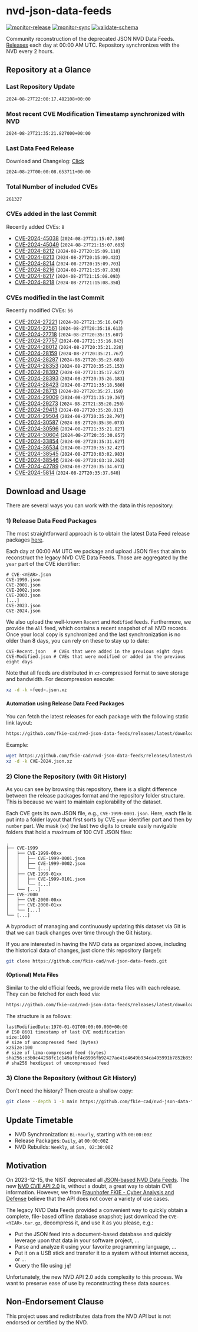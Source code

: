 # nvd-json-data-feeds

[![monitor-release](https://github.com/fkie-cad/nvd-json-data-feeds/actions/workflows/monitor_release.yml/badge.svg)](https://github.com/fkie-cad/nvd-json-data-feeds/actions/workflows/monitor_release.yml)
[![monitor-sync](https://github.com/fkie-cad/nvd-json-data-feeds/actions/workflows/monitor_sync.yml/badge.svg)](https://github.com/fkie-cad/nvd-json-data-feeds/actions/workflows/monitor_sync.yml)
[![validate-schema](https://github.com/fkie-cad/nvd-json-data-feeds/actions/workflows/validate_schema.yml/badge.svg)](https://github.com/fkie-cad/nvd-json-data-feeds/actions/workflows/validate_schema.yml)

Community reconstruction of the deprecated JSON NVD Data Feeds.
[Releases](https://github.com/fkie-cad/nvd-json-data-feeds/releases/latest) each day at 00:00 AM UTC.
Repository synchronizes with the NVD every 2 hours.

## Repository at a Glance

### Last Repository Update

```plain
2024-08-27T22:00:17.482108+00:00
```

### Most recent CVE Modification Timestamp synchronized with NVD

```plain
2024-08-27T21:35:21.827000+00:00
```

### Last Data Feed Release

Download and Changelog: [Click](https://github.com/fkie-cad/nvd-json-data-feeds/releases/latest)

```plain
2024-08-27T00:00:08.653711+00:00
```

### Total Number of included CVEs

```plain
261327
```

### CVEs added in the last Commit

Recently added CVEs: `8`

- [CVE-2024-45038](CVE-2024/CVE-2024-450xx/CVE-2024-45038.json) (`2024-08-27T21:15:07.380`)
- [CVE-2024-45049](CVE-2024/CVE-2024-450xx/CVE-2024-45049.json) (`2024-08-27T21:15:07.603`)
- [CVE-2024-8212](CVE-2024/CVE-2024-82xx/CVE-2024-8212.json) (`2024-08-27T20:15:09.110`)
- [CVE-2024-8213](CVE-2024/CVE-2024-82xx/CVE-2024-8213.json) (`2024-08-27T20:15:09.423`)
- [CVE-2024-8214](CVE-2024/CVE-2024-82xx/CVE-2024-8214.json) (`2024-08-27T20:15:09.703`)
- [CVE-2024-8216](CVE-2024/CVE-2024-82xx/CVE-2024-8216.json) (`2024-08-27T21:15:07.830`)
- [CVE-2024-8217](CVE-2024/CVE-2024-82xx/CVE-2024-8217.json) (`2024-08-27T21:15:08.093`)
- [CVE-2024-8218](CVE-2024/CVE-2024-82xx/CVE-2024-8218.json) (`2024-08-27T21:15:08.350`)


### CVEs modified in the last Commit

Recently modified CVEs: `56`

- [CVE-2024-27221](CVE-2024/CVE-2024-272xx/CVE-2024-27221.json) (`2024-08-27T21:35:16.047`)
- [CVE-2024-27561](CVE-2024/CVE-2024-275xx/CVE-2024-27561.json) (`2024-08-27T20:35:18.613`)
- [CVE-2024-27718](CVE-2024/CVE-2024-277xx/CVE-2024-27718.json) (`2024-08-27T20:35:19.607`)
- [CVE-2024-27757](CVE-2024/CVE-2024-277xx/CVE-2024-27757.json) (`2024-08-27T21:35:16.843`)
- [CVE-2024-28012](CVE-2024/CVE-2024-280xx/CVE-2024-28012.json) (`2024-08-27T20:35:21.220`)
- [CVE-2024-28159](CVE-2024/CVE-2024-281xx/CVE-2024-28159.json) (`2024-08-27T20:35:21.767`)
- [CVE-2024-28287](CVE-2024/CVE-2024-282xx/CVE-2024-28287.json) (`2024-08-27T20:35:23.683`)
- [CVE-2024-28353](CVE-2024/CVE-2024-283xx/CVE-2024-28353.json) (`2024-08-27T20:35:25.153`)
- [CVE-2024-28392](CVE-2024/CVE-2024-283xx/CVE-2024-28392.json) (`2024-08-27T21:35:17.627`)
- [CVE-2024-28393](CVE-2024/CVE-2024-283xx/CVE-2024-28393.json) (`2024-08-27T20:35:26.183`)
- [CVE-2024-28423](CVE-2024/CVE-2024-284xx/CVE-2024-28423.json) (`2024-08-27T21:35:18.580`)
- [CVE-2024-28713](CVE-2024/CVE-2024-287xx/CVE-2024-28713.json) (`2024-08-27T20:35:27.150`)
- [CVE-2024-29009](CVE-2024/CVE-2024-290xx/CVE-2024-29009.json) (`2024-08-27T21:35:19.367`)
- [CVE-2024-29273](CVE-2024/CVE-2024-292xx/CVE-2024-29273.json) (`2024-08-27T21:35:20.250`)
- [CVE-2024-29413](CVE-2024/CVE-2024-294xx/CVE-2024-29413.json) (`2024-08-27T20:35:28.013`)
- [CVE-2024-29504](CVE-2024/CVE-2024-295xx/CVE-2024-29504.json) (`2024-08-27T20:35:28.797`)
- [CVE-2024-30587](CVE-2024/CVE-2024-305xx/CVE-2024-30587.json) (`2024-08-27T20:35:30.073`)
- [CVE-2024-30596](CVE-2024/CVE-2024-305xx/CVE-2024-30596.json) (`2024-08-27T21:35:21.827`)
- [CVE-2024-30604](CVE-2024/CVE-2024-306xx/CVE-2024-30604.json) (`2024-08-27T20:35:30.857`)
- [CVE-2024-33854](CVE-2024/CVE-2024-338xx/CVE-2024-33854.json) (`2024-08-27T20:35:31.627`)
- [CVE-2024-36534](CVE-2024/CVE-2024-365xx/CVE-2024-36534.json) (`2024-08-27T20:35:32.427`)
- [CVE-2024-38545](CVE-2024/CVE-2024-385xx/CVE-2024-38545.json) (`2024-08-27T20:03:02.983`)
- [CVE-2024-38546](CVE-2024/CVE-2024-385xx/CVE-2024-38546.json) (`2024-08-27T20:03:18.263`)
- [CVE-2024-42789](CVE-2024/CVE-2024-427xx/CVE-2024-42789.json) (`2024-08-27T20:35:34.673`)
- [CVE-2024-5814](CVE-2024/CVE-2024-58xx/CVE-2024-5814.json) (`2024-08-27T20:35:37.640`)


## Download and Usage

There are several ways you can work with the data in this repository:

### 1) Release Data Feed Packages

The most straightforward approach is to obtain the latest Data Feed release packages [here](https://github.com/fkie-cad/nvd-json-data-feeds/releases/latest).

Each day at 00:00 AM UTC we package and upload JSON files that aim to reconstruct the legacy NVD CVE Data Feeds.
Those are aggregated by the `year` part of the CVE identifier:

```
# CVE-<YEAR>.json
CVE-1999.json
CVE-2001.json
CVE-2002.json
CVE-2003.json
[...]
CVE-2023.json
CVE-2024.json
```

We also upload the well-known `Recent` and `Modified` feeds.
Furthermore, we provide the `All` feed, which contains a recent snapshot of all NVD records.
Once your local copy is synchronized and the last synchronization is no older than 8 days, you can rely on these to stay up to date:

```plain
CVE-Recent.json   # CVEs that were added in the previous eight days
CVE-Modified.json # CVEs that were modified or added in the previous eight days
```

Note that all feeds are distributed in `xz`-compressed format to save storage and bandwidth.
For decompression execute:

```sh
xz -d -k <feed>.json.xz
```

#### Automation using Release Data Feed Packages

You can fetch the latest releases for each package with the following static link layout:

```sh
https://github.com/fkie-cad/nvd-json-data-feeds/releases/latest/download/CVE-<YEAR>.json.xz
```

Example:

```sh
wget https://github.com/fkie-cad/nvd-json-data-feeds/releases/latest/download/CVE-2024.json.xz
xz -d -k CVE-2024.json.xz
```

### 2) Clone the Repository (with Git History)

As you can see by browsing this repository, there is a slight difference between the release packages format and the repository folder structure.
This is because we want to maintain explorability of the dataset.

Each CVE gets its own JSON file, e.g., `CVE-1999-0001.json`.
Here, each file is put into a folder layout that first sorts by CVE `year` identifier part and then by `number` part.
We mask (`xx`) the last two digits to create easily navigable folders that hold a maximum of 100 CVE JSON files:

```plain
.
├── CVE-1999
│   ├── CVE-1999-00xx
│   │   ├── CVE-1999-0001.json
│   │   ├── CVE-1999-0002.json
│   │   └── [...]
│   ├── CVE-1999-01xx
│   │   ├── CVE-1999-0101.json
│   │   └── [...]
│   └── [...]
├── CVE-2000
│   ├── CVE-2000-00xx
│   ├── CVE-2000-01xx
│   └── [...]
└── [...]
```

A byproduct of managing and continuously updating this dataset via Git is that we can track changes over time through the Git history.

If you are interested in having the NVD data as organized above, including the historical data of changes, just clone this repository (large!):

```sh
git clone https://github.com/fkie-cad/nvd-json-data-feeds.git
```

#### (Optional) Meta Files

Similar to the old official feeds, we provide meta files with each release. They can be fetched for each feed via:

```sh
https://github.com/fkie-cad/nvd-json-data-feeds/releases/latest/download/CVE-<YEAR>.meta
```

The structure is as follows:

```plain
lastModifiedDate:1970-01-01T00:00:00.000+00:00                          # ISO 8601 timestamp of last CVE modification
size:1000                                                               # size of uncompressed feed (bytes)
xzSize:100                                                              # size of lzma-compressed feed (bytes)
sha256:e3b0c44298fc1c149afbf4c8996fb92427ae41e4649b934ca495991b7852b855 # sha256 hexdigest of uncompressed feed
```

### 3) Clone the Repository (without Git History)

Don't need the history? Then create a shallow copy:

```sh
git clone --depth 1 -b main https://github.com/fkie-cad/nvd-json-data-feeds.git
```


## Update Timetable

* NVD Synchronization: `Bi-Hourly`, starting with `00:00:00Z`
* Release Packages: `Daily`, at `00:00:00Z`
* NVD Rebuilds: `Weekly`, at `Sun, 02:30:00Z`


## Motivation

On 2023-12-15, the NIST deprecated all [JSON-based NVD Data Feeds](https://nvd.nist.gov/vuln/data-feeds#divRetirementBanner-1).
The new [NVD CVE API 2.0](https://nvd.nist.gov/developers/vulnerabilities) is, without a doubt, a great way to obtain CVE information.
However, we from [Fraunhofer FKIE - Cyber Analysis and Defense](https://www.fkie.fraunhofer.de/en/departments/cad.html) believe that the API does not cover a variety of use cases.

The legacy NVD Data Feeds provided a convenient way to quickly obtain a complete, file-based offline database snapshot; just download the `CVE-<YEAR>.tar.gz`, decompress it, and use it as you please, e.g.:

- Put the JSON feed into a document-based database and quickly leverage upon that data in your software project, ...
- Parse and analyze it using your favorite programming language, ...
- Put it on a USB stick and transfer it to a system without internet access, or ...
- Query the file using `jq`!

Unfortunately, the new NVD API 2.0 adds complexity to this process.
We want to preserve ease of use by reconstructing these data sources.

## Non-Endorsement Clause

This project uses and redistributes data from the NVD API but is not endorsed or certified by the NVD.